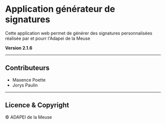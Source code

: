 # Application générateur de signatures

Cette application web permet de générer des signatures personnalisées réalisée par et pourr l'Adapei de la Meuse

**Version 2.1.6**

---

## Contributeurs

- Maxence Poette
- Jorys Paulin

---

## Licence & Copyright

© ADAPEI de la Meuse

